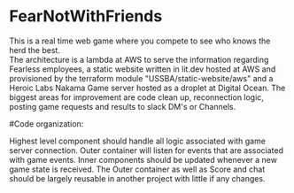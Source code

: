# FearNotWithFriends

This is a real time web game where you compete to see who knows the herd the best.  
The architecture is a lambda at AWS to serve the information regarding Fearless employees, a static website written in lit.dev hosted at AWS and provisioned
by the terraform module "USSBA/static-website/aws" and a Heroic Labs Nakama Game server hosted as a droplet at Digital Ocean. 
The biggest areas for improvement are code clean up, reconnection logic, posting game requests and results to slack DM's or Channels.


#Code organization:

Highest level component should handle all logic associated with game server connection.  Outer container will listen for events that are associated 
with game events.  Inner components should be updated whenever a new game state is received.  The Outer container as well as Score and chat should be 
largely reusable in another project with little if any changes.
